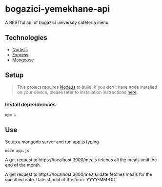 # bogazici-yemekhane-api
A RESTful api of bogazici university cafeteria menu.

## Technologies

- [Node.js](https://nodejs.org/en/)
- [Express](https://expressjs.com/)
- [Mongoose](https://mongoosejs.com)

## Setup

> This project requires [Node.js](https://nodejs.org/en/) to build, if you don't have node installed on your device, please refer to installation instructions [here](https://nodejs.org/en/download/).

### Install dependencies

```bash
npm i
```

## Use

Setup a mongodb server and run app.js typing

```bash
node app.js
```

A get request to https://localhost:3000/meals fetches all the meals until the end of the month.

A get request to https://localhost:3000/meals/:date fetches meals for the specified date. Date should of the form: YYYY-MM-DD
